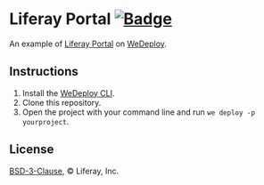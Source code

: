 # Liferay Portal [![Badge](https://img.shields.io/badge/built%20with-wedeploy-00d46a.svg?style=flat)](http://wedeploy.com)

An example of [Liferay Portal](https://hub.docker.com/r/mdelapenya/liferay-portal/) on [WeDeploy](https://wedeploy.com/).

## Instructions

1. Install the [WeDeploy CLI](https://wedeploy.com/docs/intro/using-the-command-line/).
2. Clone this repository.
3. Open the project with your command line and run `we deploy -p yourproject`.

## License

[BSD-3-Clause](./LICENSE.md), © Liferay, Inc.
